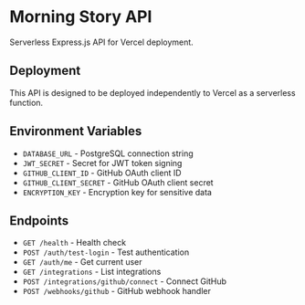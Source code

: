 # Morning Story API

Serverless Express.js API for Vercel deployment.

## Deployment

This API is designed to be deployed independently to Vercel as a serverless function.

## Environment Variables

- `DATABASE_URL` - PostgreSQL connection string
- `JWT_SECRET` - Secret for JWT token signing
- `GITHUB_CLIENT_ID` - GitHub OAuth client ID
- `GITHUB_CLIENT_SECRET` - GitHub OAuth client secret
- `ENCRYPTION_KEY` - Encryption key for sensitive data

## Endpoints

- `GET /health` - Health check
- `POST /auth/test-login` - Test authentication
- `GET /auth/me` - Get current user
- `GET /integrations` - List integrations
- `POST /integrations/github/connect` - Connect GitHub
- `POST /webhooks/github` - GitHub webhook handler